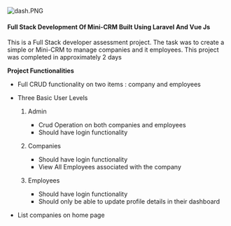
![dash.PNG](https://cdn.hashnode.com/res/hashnode/image/upload/v1614299848329/PPtlSBlNk.png)

#### Full Stack Development Of Mini-CRM Built Using Laravel And Vue Js

This is a Full Stack developer assessment project. The task was to create a simple or Mini-CRM to manage companies and it employees. This project was completed in approximately 2 days

**Project Functionalities**


- Full CRUD functionality on two items : company and employees

- Three Basic User Levels

     1. Admin

        -  Crud Operation on both companies and employees
        -  Should have login functionality

     2. Companies

         - Should have login functionality
         - View All Employees associated with the company

     3. Employees

         - Should have login functionality 
         - Should only be able to update profile details in their dashboard

- List companies on home page


